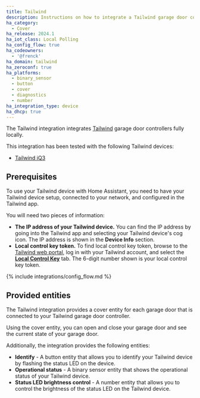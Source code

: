 ```yaml
---
title: Tailwind
description: Instructions on how to integrate a Tailwind garage door controller with Home Assistant.
ha_category:
  - Cover
ha_release: 2024.1
ha_iot_class: Local Polling
ha_config_flow: true
ha_codeowners:
  - '@frenck'
ha_domain: tailwind
ha_zeroconf: true
ha_platforms:
  - binary_sensor
  - button
  - cover
  - diagnostics
  - number
ha_integration_type: device
ha_dhcp: true
---
```


The Tailwind integration integrates [Tailwind](https://gotailwind.com/)
garage door controllers fully locally.

This integration has been tested with the following Tailwind devices:

- [Tailwind iQ3](https://gotailwind.com/products/iq3-smart-garage-controller)

## Prerequisites

To use your Tailwind device with Home Assistant, you need to have your Tailwind
device setup, connected to your network, and configured in the Tailwind app.

You will need two pieces of information:

- **The IP address of your Tailwind device.** You can find the IP address by
  going into the Tailwind app and selecting your Tailwind device's cog icon.
  The IP address is shown in the **Device Info** section.
- **Local control key token.** To find local control key token, browse to the
  [Tailwind web portal][token], log in with your Tailwind account, and select
  the [**Local Control Key**][token] tab. The 6-digit number shown is your
  local control key token.

[token]: https://web.gotailwind.com/client/integration/local-control-key

{% include integrations/config_flow.md %}

## Provided entities

The Tailwind integration provides a cover entity for each garage door that is
connected to your Tailwind garage door controller.

Using the cover entity, you can open and close your garage door and see the
current state of your garage door.

Additionally, the integration provides the following entities:

- **Identify** - A button entity that allows you to identify your Tailwind
  device by flashing the status LED on the device.
- **Operational status** - A binary sensor entity that shows the operational
  status of your Tailwind device.
- **Status LED brightness control** - A number entity that allows you to control
  the brightness of the status LED on the Tailwind device.
